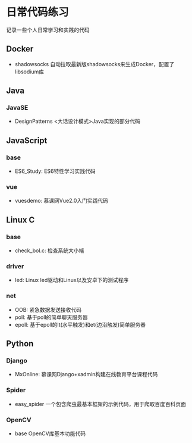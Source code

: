 # 日常代码练习
记录一些个人日常学习和实践的代码

## Docker
- shadowsocks 自动拉取最新版shadowsocks来生成Docker，配置了libsodium库


## Java
### JavaSE
- DesignPatterns <大话设计模式>Java实现的部分代码


## JavaScript
### base
- ES6_Study: ES6特性学习实践代码

### vue
- vuesdemo: 慕课网Vue2.0入门实践代码


## Linux C
### base
- check_bol.c: 检查系统大小端

### driver
- led: Linux led驱动和Linux以及安卓下的测试程序

### net
- OOB: 紧急数据发送接收代码
- poll: 基于poll的简单聊天服务器
- epoll: 基于epoll的lt(水平触发)和et(边沿触发)简单服务器


## Python
### Django
- MxOnline: 慕课网Django+xadmin构建在线教育平台课程代码

### Spider
- easy_spider 一个包含爬虫最基本框架的示例代码，用于爬取百度百科页面

### OpenCV
- base OpenCV库基本功能代码
